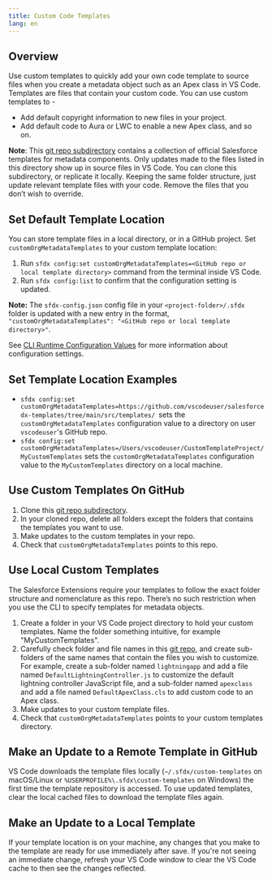 ```yaml
---
title: Custom Code Templates
lang: en
---
```


## Overview
Use custom templates to quickly add your own code template to source files when you create a metadata object such as an Apex class in VS Code. Templates are files that contain your custom code. You can use custom templates to -
- Add default copyright information to new files in your project.
- Add default code to Aura or LWC to enable a new Apex class, and so on.

**Note**:
This [git repo subdirectory](https://github.com/forcedotcom/salesforcedx-templates/tree/main/src/templates) contains a collection of official Salesforce templates for metadata components. Only updates made to the files listed in this directory show up in source files in VS Code. You can clone this subdirectory, or replicate it locally. Keeping the same folder structure, just update relevant template files with your code. Remove the files that you don’t wish to override.

## Set Default Template Location
 You can store template files in a local directory, or in a GitHub project. Set ``customOrgMetadataTemplates`` to your custom template location:
1. Run ``sfdx config:set customOrgMetadataTemplates=<GitHub repo or local template directory>`` command from the terminal inside VS Code. 
2. Run ``sfdx config:list`` to confirm that the configuration setting is updated. 

**Note:** The `sfdx-config.json` config file in your `<project-folder>/.sfdx` folder is updated with a new entry in the format,`` "customOrgMetadataTemplates": "<GitHub repo or local template directory>"``.

 See [CLI Runtime Configuration Values](https://developer.salesforce.com/docs/atlas.en-us.sfdx_setup.meta/sfdx_setup/sfdx_dev_cli_config_values.htm) for more information about configuration settings.

## Set Template Location Examples
-  ``sfdx config:set customOrgMetadataTemplates=https://github.com/vscodeuser/salesforcedx-templates/tree/main/src/templates/ ``sets the ``customOrgMetadataTemplates`` configuration value to a directory on user ``vscodeuser``'s GitHub repo.
-   ``sfdx config:set customOrgMetadataTemplates=/Users/vscodeuser/CustomTemplateProject/MyCustomTemplates`` sets the ``customOrgMetadataTemplates`` configuration value to the ``MyCustomTemplates`` directory on a local machine.

## Use Custom Templates On GitHub
1. Clone this [git repo subdirectory](https://github.com/forcedotcom/salesforcedx-templates/tree/main/src/templates).
2. In your cloned repo, delete all folders except the folders that contains the templates you want to use. 
3. Make updates to the custom templates in your repo.
4. Check that ``customOrgMetadataTemplates`` points to this repo.

## Use Local Custom Templates
The Salesforce Extensions require your templates to follow the exact folder structure and nomenclature as this repo. There’s no such restriction when you use the CLI to specify templates for metadata objects.

1. Create a folder in your VS Code project directory to hold your custom templates. Name the folder something intuitive, for example "MyCustomTemplates".
2. Carefully check folder and file names in this [git repo](https://github.com/forcedotcom/salesforcedx-templates/tree/main/src/templates), and create sub-folders of the same names that contain the files you wish to customize. For example, create a sub-folder named ``lightningapp`` and add a file named ``DefaultLightningController.js`` to customize the default lightning controller JavaScript file, and a sub-folder named ``apexclass`` and add a file named ``DefaultApexClass.cls`` to add custom code to an Apex class. 
3. Make updates to your custom template files.
4. Check that ``customOrgMetadataTemplates`` points to your custom templates directory.

## Make an Update to a Remote Template in GitHub
VS Code downloads the template files locally (`~/.sfdx/custom-templates` on macOS/Linux or `%USERPROFILE%\.sfdx\custom-templates` on Windows) the first time the template repository is accessed. To use updated templates, clear the local cached files to download the template files again.

## Make an Update to a Local Template
If your template location is on your machine, any changes that you make to the template are ready for use immediately after save. If you're not seeing an immediate change, refresh your VS Code window to clear the VS Code cache to then see the changes reflected.
